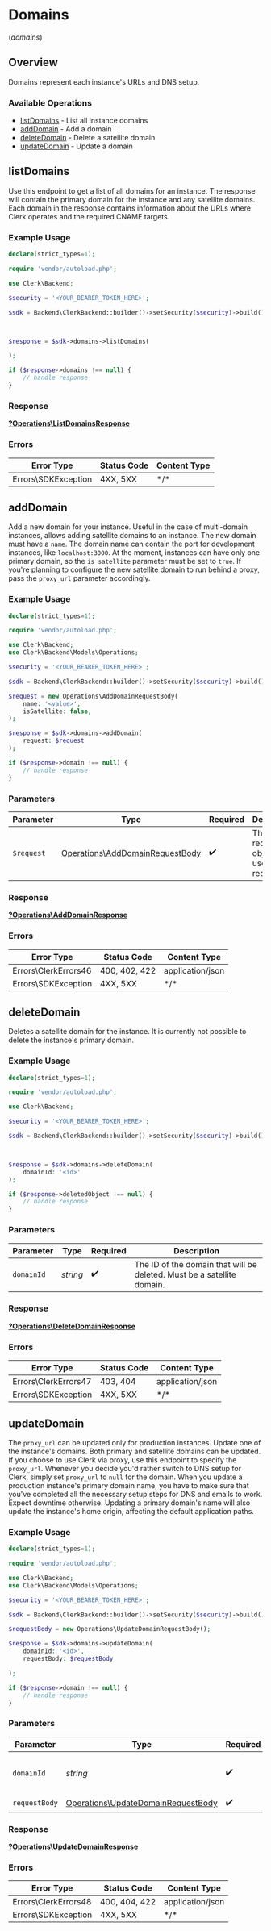 # Domains
(*domains*)

## Overview

Domains represent each instance's URLs and DNS setup.

### Available Operations

* [listDomains](#listdomains) - List all instance domains
* [addDomain](#adddomain) - Add a domain
* [deleteDomain](#deletedomain) - Delete a satellite domain
* [updateDomain](#updatedomain) - Update a domain

## listDomains

Use this endpoint to get a list of all domains for an instance.
The response will contain the primary domain for the instance and any satellite domains. Each domain in the response contains information about the URLs where Clerk operates and the required CNAME targets.

### Example Usage

```php
declare(strict_types=1);

require 'vendor/autoload.php';

use Clerk\Backend;

$security = '<YOUR_BEARER_TOKEN_HERE>';

$sdk = Backend\ClerkBackend::builder()->setSecurity($security)->build();



$response = $sdk->domains->listDomains(

);

if ($response->domains !== null) {
    // handle response
}
```

### Response

**[?Operations\ListDomainsResponse](../../Models/Operations/ListDomainsResponse.md)**

### Errors

| Error Type          | Status Code         | Content Type        |
| ------------------- | ------------------- | ------------------- |
| Errors\SDKException | 4XX, 5XX            | \*/\*               |

## addDomain

Add a new domain for your instance.
Useful in the case of multi-domain instances, allows adding satellite domains to an instance.
The new domain must have a `name`. The domain name can contain the port for development instances, like `localhost:3000`.
At the moment, instances can have only one primary domain, so the `is_satellite` parameter must be set to `true`.
If you're planning to configure the new satellite domain to run behind a proxy, pass the `proxy_url` parameter accordingly.

### Example Usage

```php
declare(strict_types=1);

require 'vendor/autoload.php';

use Clerk\Backend;
use Clerk\Backend\Models\Operations;

$security = '<YOUR_BEARER_TOKEN_HERE>';

$sdk = Backend\ClerkBackend::builder()->setSecurity($security)->build();

$request = new Operations\AddDomainRequestBody(
    name: '<value>',
    isSatellite: false,
);

$response = $sdk->domains->addDomain(
    request: $request
);

if ($response->domain !== null) {
    // handle response
}
```

### Parameters

| Parameter                                                                          | Type                                                                               | Required                                                                           | Description                                                                        |
| ---------------------------------------------------------------------------------- | ---------------------------------------------------------------------------------- | ---------------------------------------------------------------------------------- | ---------------------------------------------------------------------------------- |
| `$request`                                                                         | [Operations\AddDomainRequestBody](../../Models/Operations/AddDomainRequestBody.md) | :heavy_check_mark:                                                                 | The request object to use for the request.                                         |

### Response

**[?Operations\AddDomainResponse](../../Models/Operations/AddDomainResponse.md)**

### Errors

| Error Type           | Status Code          | Content Type         |
| -------------------- | -------------------- | -------------------- |
| Errors\ClerkErrors46 | 400, 402, 422        | application/json     |
| Errors\SDKException  | 4XX, 5XX             | \*/\*                |

## deleteDomain

Deletes a satellite domain for the instance.
It is currently not possible to delete the instance's primary domain.

### Example Usage

```php
declare(strict_types=1);

require 'vendor/autoload.php';

use Clerk\Backend;

$security = '<YOUR_BEARER_TOKEN_HERE>';

$sdk = Backend\ClerkBackend::builder()->setSecurity($security)->build();



$response = $sdk->domains->deleteDomain(
    domainId: '<id>'
);

if ($response->deletedObject !== null) {
    // handle response
}
```

### Parameters

| Parameter                                                              | Type                                                                   | Required                                                               | Description                                                            |
| ---------------------------------------------------------------------- | ---------------------------------------------------------------------- | ---------------------------------------------------------------------- | ---------------------------------------------------------------------- |
| `domainId`                                                             | *string*                                                               | :heavy_check_mark:                                                     | The ID of the domain that will be deleted. Must be a satellite domain. |

### Response

**[?Operations\DeleteDomainResponse](../../Models/Operations/DeleteDomainResponse.md)**

### Errors

| Error Type           | Status Code          | Content Type         |
| -------------------- | -------------------- | -------------------- |
| Errors\ClerkErrors47 | 403, 404             | application/json     |
| Errors\SDKException  | 4XX, 5XX             | \*/\*                |

## updateDomain

The `proxy_url` can be updated only for production instances.
Update one of the instance's domains. Both primary and satellite domains can be updated.
If you choose to use Clerk via proxy, use this endpoint to specify the `proxy_url`.
Whenever you decide you'd rather switch to DNS setup for Clerk, simply set `proxy_url`
to `null` for the domain. When you update a production instance's primary domain name,
you have to make sure that you've completed all the necessary setup steps for DNS and
emails to work. Expect downtime otherwise. Updating a primary domain's name will also
update the instance's home origin, affecting the default application paths.

### Example Usage

```php
declare(strict_types=1);

require 'vendor/autoload.php';

use Clerk\Backend;
use Clerk\Backend\Models\Operations;

$security = '<YOUR_BEARER_TOKEN_HERE>';

$sdk = Backend\ClerkBackend::builder()->setSecurity($security)->build();

$requestBody = new Operations\UpdateDomainRequestBody();

$response = $sdk->domains->updateDomain(
    domainId: '<id>',
    requestBody: $requestBody

);

if ($response->domain !== null) {
    // handle response
}
```

### Parameters

| Parameter                                                                                | Type                                                                                     | Required                                                                                 | Description                                                                              |
| ---------------------------------------------------------------------------------------- | ---------------------------------------------------------------------------------------- | ---------------------------------------------------------------------------------------- | ---------------------------------------------------------------------------------------- |
| `domainId`                                                                               | *string*                                                                                 | :heavy_check_mark:                                                                       | The ID of the domain that will be updated.                                               |
| `requestBody`                                                                            | [Operations\UpdateDomainRequestBody](../../Models/Operations/UpdateDomainRequestBody.md) | :heavy_check_mark:                                                                       | N/A                                                                                      |

### Response

**[?Operations\UpdateDomainResponse](../../Models/Operations/UpdateDomainResponse.md)**

### Errors

| Error Type           | Status Code          | Content Type         |
| -------------------- | -------------------- | -------------------- |
| Errors\ClerkErrors48 | 400, 404, 422        | application/json     |
| Errors\SDKException  | 4XX, 5XX             | \*/\*                |